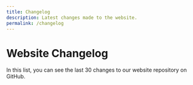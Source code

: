 ```yaml
---
title: Changelog
description: Latest changes made to the website.
permalink: /changelog
---
```


Website Changelog
=================

In this list, you can see the last 30 changes to our website repository on GitHub.

<div id="github-changelog" class="list-group"></div>
<script>
  $.getJSON("https://api.github.com/repos/{{ site.repository }}/commits", function(data) {
    $.each(data, function(idx, commit) {
      var messageLines = commit.commit.message.split("\n").filter(Boolean);
      var title = messageLines.shift();
      var messageString = messageLines.length > 0 ? messageLines.join('<br>') + '<br>' : '';
      var entry = '<a href="https://github.com/{{ site.repository }}/commit/' + commit.sha + '" target="blank" class="list-group-item">' +
        '<div class="media"><div class="media-left"><img src="' + commit.author.avatar_url + '&amp;s=84" width="42" height="42"></div>' +
        '<div class="media-body"><h4 class="media-heading">' + title + '</h4>' +
        messageString + new Date(commit.commit.author.date).toLocaleString("en-US") + ' by ' + commit.author.login +
        '</div></div></a>';
      $("#github-changelog").append(entry);
    });
  });
</script>
